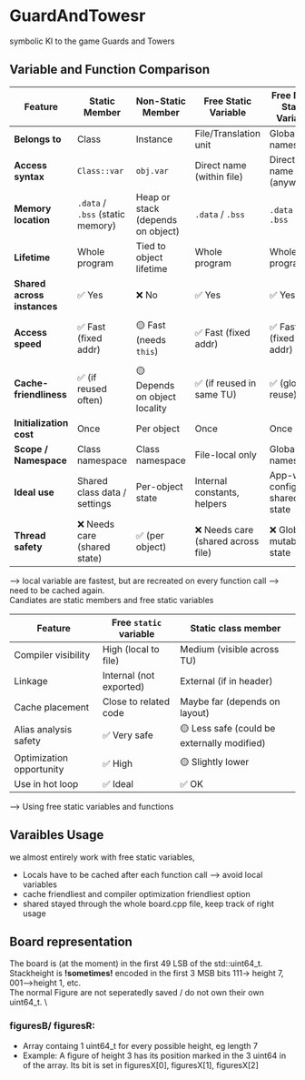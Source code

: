 # GuardAndTowesr
symbolic KI to the game Guards and Towers


## Variable and Function Comparison

| Feature                     | **Static Member**                | **Non-Static Member**             | **Free Static Variable**          | **Free Non-Static Variable**   | **Local (Stack) Variable**               |
| --------------------------- | -------------------------------- | --------------------------------- | --------------------------------- | ------------------------------ | ---------------------------------------- |
| **Belongs to**              | Class                            | Instance                          | File/Translation unit             | Global namespace               | Function                                 |
| **Access syntax**           | `Class::var`                     | `obj.var`                         | Direct name (within file)         | Direct name (anywhere)         | Direct name (in function)                |
| **Memory location**         | `.data` / `.bss` (static memory) | Heap or stack (depends on object) | `.data` / `.bss`                  | `.data` / `.bss`               | Stack frame                              |
| **Lifetime**                | Whole program                    | Tied to object lifetime           | Whole program                     | Whole program                  | Created & destroyed on each call         |
| **Shared across instances** | ✅ Yes                            | ❌ No                              | ✅ Yes                             | ✅ Yes                          | ❌ No                                     |
| **Access speed**            | ✅ Fast (fixed addr)              | 🟡 Fast (needs `this`)            | ✅ Fast (fixed addr)               | ✅ Fast (fixed addr)            | ✅✅ Very fast (can be register-optimized) |
| **Cache-friendliness**      | ✅ (if reused often)              | 🟡 Depends on object locality     | ✅ (if reused in same TU)          | ✅ (global reuse)               | 🟡 Depends — reloads every call          |
| **Initialization cost**     | Once                             | Per object                        | Once                              | Once                           | Every function call                      |
| **Scope / Namespace**       | Class namespace                  | Class namespace                   | File-local only                   | Global namespace               | Function scope                           |
| **Ideal use**               | Shared class data / settings     | Per-object state                  | Internal constants, helpers       | App-wide config / shared state | Temporary / local computation            |
| **Thread safety**           | ❌ Needs care (shared state)      | ✅ (per object)                    | ❌ Needs care (shared across file) | ❌ Global mutable state         | ✅ Safe unless using static local         |


--> local variable are fastest, but are recreated on every function call --> need to be cached again.\
Candiates are static members and free static variables

| Feature                  | Free `static` variable  | Static class member                         |
| ------------------------ | ----------------------- | ------------------------------------------- |
| Compiler visibility      | High (local to file)    | Medium (visible across TU)                  |
| Linkage                  | Internal (not exported) | External (if in header)                     |
| Cache placement          | Close to related code   | Maybe far (depends on layout)               |
| Alias analysis safety    | ✅ Very safe             | 🟡 Less safe (could be externally modified) |
| Optimization opportunity | ✅ High                  | 🟡 Slightly lower                           |
| Use in hot loop          | ✅ Ideal                 | ✅ OK                                        |

--> Using free static variables and functions 

## Varaibles Usage

we almost entirely work with free static variables, 
- Locals have to be cached after each function call --> avoid local variables
- cache friendliest and compiler optimization friendliest option
- shared stayed through the whole board.cpp file, keep track of right usage

## Board representation
 The board is (at the moment) in the first 49 LSB of the std::uint64_t. \
 Stackheight is **!sometimes!** encoded in the first 3 MSB bits 111-> height 7, 001-->height 1, etc. \
 The normal Figure are not seperatedly saved / do not own their own uint64_t. \
 ### figuresB/ figuresR:
 - Array containg 1 uint64_t for every possible height, eg length 7
 - Example: A figure of height 3 has its position marked in the 3 uint64 in of the array. Its bit is set in figuresX[0], figuresX[1], figuresX[2]

